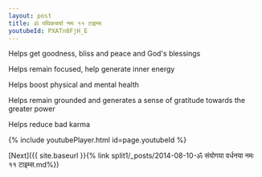```yaml
---
layout: post
title: ॐ पथिकचर्या नमः ११ टाइम्स
youtubeId: PXATn8FjH_E
---
```

 
 
Helps get goodness, bliss and peace and God's blessings
 
Helps remain focused, help generate inner energy 
 
Helps boost physical and mental health 
 
Helps remain grounded and generates a sense of gratitude towards the greater power 
 
Helps reduce bad karma
 
 
 
 


{% include youtubePlayer.html id=page.youtubeId %}
 
[Next]({{ site.baseurl }}{% link  split1/_posts/2014-08-10-ॐ संयोगया वर्धनया नमः ११ टाइम्स.md%})
 
